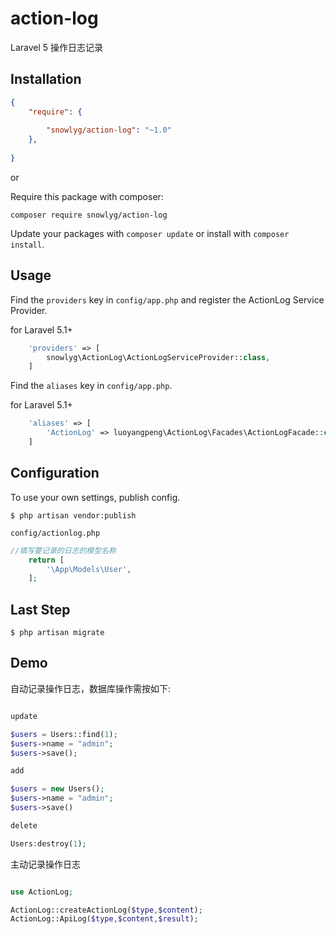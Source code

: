 # action-log
Laravel 5 操作日志记录


## Installation

```json
{
    "require": {
       
        "snowlyg/action-log": "~1.0"
    },
   
}
```

or

Require this package with composer:
```
composer require snowlyg/action-log
```

Update your packages with ```composer update``` or install with ```composer install```.



## Usage


Find the `providers` key in `config/app.php` and register the ActionLog Service Provider.

for Laravel 5.1+
```php
    'providers' => [
        snowlyg\ActionLog\ActionLogServiceProvider::class,
    ]
```

Find the `aliases` key in `config/app.php`.

for Laravel 5.1+
```php
    'aliases' => [
        'ActionLog' => luoyangpeng\ActionLog\Facades\ActionLogFacade::class,
    ]
```



## Configuration

To use your own settings, publish config.

```$ php artisan vendor:publish```

`config/actionlog.php`

```php
//填写要记录的日志的模型名称
	return [
		'\App\Models\User',
	];
```
## Last Step
```$ php artisan migrate```

## Demo
自动记录操作日志，数据库操作需按如下:
```php

update

$users = Users::find(1);
$users->name = "admin";
$users->save();

add

$users = new Users();
$users->name = "admin";
$users->save()

delete

Users:destroy(1);

```

主动记录操作日志

```php

use ActionLog;

ActionLog::createActionLog($type,$content);
ActionLog::ApiLog($type,$content,$result);

```



